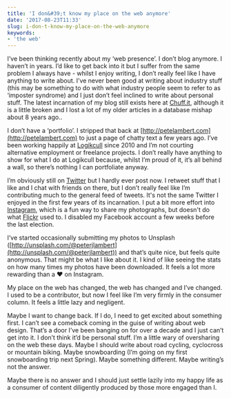 ```yaml
---
title: 'I don&#39;t know my place on the web anymore'
date: '2017-08-23T11:33'
slug: i-don-t-know-my-place-on-the-web-anymore
keywords:
- 'the web'
---
```




I’ve been thinking recently about my ‘web presence’. I don’t blog anymore. I haven’t in years. I’d like to get back into it but I suffer from the same problem I always have - whilst I enjoy writing, I don’t really feel like I have anything to write about. I’ve never been good at writing about industry stuff (this may be something to do with what industry people seem to refer to as ‘imposter syndrome) and I just don’t feel inclined to write about personal stuff. The latest incarnation of my blog still exists here at [Chuff.it](http://chuff.it), although it is a little broken and I lost a lot of my older articles in a database mishap about 8 years ago..





I don’t have a ‘portfolio’. I stripped that back at [http://petelambert.com](http://petelambert.com) to just a page of chatty text a few years ago. I’ve been working happily at [Logikcull](http://logikcull.com) since 2010 and I’m not courting alternative employment or freelance projects. I don’t really have anything to show for what I do at Logikcull because, whilst I’m proud of it, it’s all behind a wall, so there’s nothing I can portfoliate anyway.





I’m obviously still on [Twitter](http://twitter.com/peterjlambert) but I hardly ever post now. I retweet stuff that I like and I chat with friends on there, but I don’t really feel like I’m contributing much to the general feed of tweets. It's not the same Twitter I enjoyed in the first few years of its incarnation. I put a bit more effort into [Instagram](https://instagram.com/peterjlambert), which is a fun way to share my photographs, but doesn't do what [Flickr](https://flickr.com?peterjlambert) used to. I disabled my Facebook account a few weeks before the last election.





I’ve started occasionally submitting my photos to Unsplash ([http://unsplash.com/@peterjlambert](http://unsplash.com/@peterjlambert)) and that’s quite nice, but feels quite anonymous. That might be what I like about it. I kind of like seeing the stats on how many times my photos have been downloaded. It feels a lot more rewarding than a ❤️  on Instagram.





My place on the web has changed, the web has changed and I’ve changed. I used to be a contributor, but now I feel like I’m very firmly in the consumer column. It feels a little lazy and negligent.





Maybe I want to change back. If I do, I need to get excited about something first. I can’t see a comeback coming in the guise of writing about web design. That’s a door I’ve been banging on for over a decade and I just can’t get into it. I don’t think it’d be personal stuff. I’m a little wary of oversharing on the web these days. Maybe I should write about road cycling, cyclocross or mountain biking. Maybe snowboarding (I’m going on my first snowboarding trip next Spring). Maybe something different. Maybe writing’s not the answer.





Maybe there is no answer and I should just settle lazily into my happy life as a consumer of content diligently produced by those more engaged than I.
